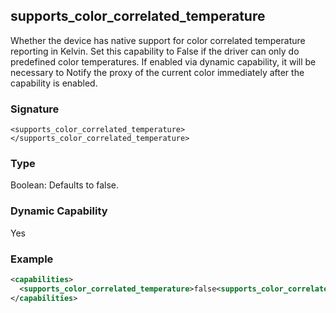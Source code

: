 ## supports\_color\_correlated\_temperature

Whether the device has native support for color correlated temperature reporting in Kelvin. Set this capability to False if the driver can only do predefined color temperatures. If enabled via dynamic capability, it will be necessary  to Notify the proxy of the current color immediately after the capability is enabled. 


### Signature

`<supports_color_correlated_temperature></supports_color_correlated_temperature>`


### Type

Boolean: Defaults to false.

### Dynamic Capability

Yes

### Example

```xml
<capabilities>
  <supports_color_correlated_temperature>false<supports_color_correlated_temperature>
</capabilities>
```
